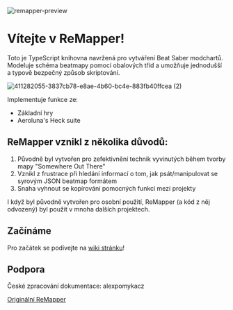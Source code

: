 ![remapper-preview](https://github.com/user-attachments/assets/599f6913-aae5-421e-ab50-c776a5ef5d9d)


# Vítejte v ReMapper!

Toto je TypeScript knihovna navržená pro vytváření Beat Saber modchartů. Modeluje schéma beatmapy pomocí obalových tříd a umožňuje jednodušší a typově bezpečný způsob skriptování.

![411282055-3837cb78-e8ae-4b60-bc4e-883fb40ffcea (2)](https://github.com/user-attachments/assets/6db1e59f-d99f-4608-8b78-f7c2b605f410)


Implementuje funkce ze:
- Základní hry
- Aeroluna's Heck suite

## ReMapper vznikl z několika důvodů:

1. Původně byl vytvořen pro zefektivnění technik vyvinutých během tvorby mapy "Somewhere Out There"
2. Vznikl z frustrace při hledání informací o tom, jak psát/manipulovat se syrovým JSON beatmap formátem
3. Snaha vyhnout se kopírování pomocných funkcí mezi projekty

I když byl původně vytvořen pro osobní použití, ReMapper (a kód z něj odvozený) byl použit v mnoha dalších projektech.

## Začínáme

Pro začátek se podívejte na [wiki stránku](pages/wiki.html)!

## Podpora

České zpracování dokumentace: alexpomykacz

[Originální ReMapper](https://github.com/Swifter1243/ReMapper)
